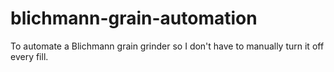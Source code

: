 # blichmann-grain-automation
To automate a Blichmann grain grinder so I don't have to manually turn it off every fill.
